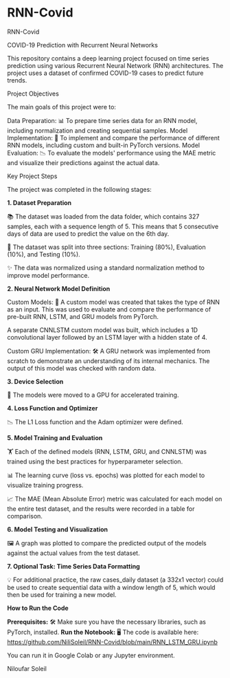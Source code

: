 # RNN-Covid
RNN-Covid

COVID-19 Prediction with Recurrent Neural Networks

This repository contains a deep learning project focused on time series prediction using various Recurrent Neural Network (RNN) architectures. The project uses a dataset of confirmed COVID-19 cases to predict future trends.

Project Objectives

The main goals of this project were to:

  Data Preparation: 📊 To prepare time series data for an RNN model, including normalization and creating sequential samples.
  Model Implementation: 🧠 To implement and compare the performance of different RNN models, including custom and built-in PyTorch versions.
  Model Evaluation: 📉 To evaluate the models' performance using the MAE metric and visualize their predictions against the actual data.
  
Key Project Steps

The project was completed in the following stages:

**1. Dataset Preparation**
  
  📚 The dataset was loaded from the data folder, which contains 327 samples, each with a sequence length of 5. This means that 5 consecutive days of data are used to predict the value on the 6th day.
  
  🔪 The dataset was split into three sections: Training (80%), Evaluation (10%), and Testing (10%).
  
  ✨ The data was normalized using a standard normalization method to improve model performance.
  
**2. Neural Network Model Definition**
  
  Custom Models: 🧠 A custom model was created that takes the type of RNN as an input. This was used to evaluate and compare the performance of pre-built RNN, LSTM, and GRU models from PyTorch.
 
  A separate CNNLSTM custom model was built, which includes a 1D convolutional layer followed by an LSTM layer with a hidden state of 4.
  
  Custom GRU Implementation: 🛠️ A GRU network was implemented from scratch to demonstrate an understanding of its internal mechanics. The output of this model was checked with random data.
  
**3. Device Selection**
  
  🚀 The models were moved to a GPU for accelerated training.
  
**4. Loss Function and Optimizer**
  
  📉 The L1 Loss function and the Adam optimizer were defined.
  
**5. Model Training and Evaluation**
  
  🏋️ Each of the defined models (RNN, LSTM, GRU, and CNNLSTM) was trained using the best practices for hyperparameter selection.
  
  📊 The learning curve (loss vs. epochs) was plotted for each model to visualize training progress.
  
  📈 The MAE (Mean Absolute Error) metric was calculated for each model on the entire test dataset, and the results were recorded in a table for comparison.
  
**6. Model Testing and Visualization**
  
  🖼️ A graph was plotted to compare the predicted output of the models against the actual values from the test dataset.
  
**7. Optional Task: Time Series Data Formatting**
  
  💡 For additional practice, the raw cases_daily dataset (a 332x1 vector) could be used to create sequential data with a window length of 5, which would then be used for training a new model.

**How to Run the Code**

  **Prerequisites:** 🛠️ Make sure you have the necessary libraries, such as PyTorch, installed.
  **Run the Notebook:** 🖥️ The code is available here: https://github.com/NiliSoleil/RNN-Covid/blob/main/RNN_LSTM_GRU.ipynb

You can run it in Google Colab or any Jupyter environment.

Niloufar Soleil


